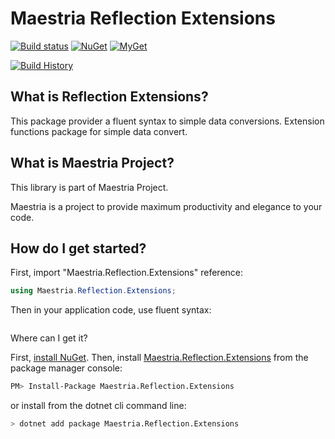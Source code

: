 # Maestria Reflection Extensions

[![Build status](https://ci.appveyor.com/api/projects/status/81ctraq8ry13ma18/branch/master?svg=true)](https://ci.appveyor.com/project/fabionaspolini/reflectionextensions/branch/master)
[![NuGet](https://buildstats.info/nuget/Maestria.Reflection.Extensions)](https://www.nuget.org/packages/Maestria.Reflection.Extensions)
[![MyGet](https://buildstats.info/myget/maestrianet/Maestria.Reflection.Extensions)](https://www.myget.org/feed/maestrianet/package/nuget/Maestria.Reflection.Extensions)

[![Build History](https://buildstats.info/appveyor/chart/fabionaspolini/reflectionextensions?branch=master)](https://ci.appveyor.com/project/fabionaspolini/reflectionextensions/history?branch=master)

## What is Reflection Extensions?

This package provider a fluent syntax to simple data conversions.
Extension functions package for simple data convert.

## What is Maestria Project?

This library is part of Maestria Project.

Maestria is a project to provide maximum productivity and elegance to your code.

## How do I get started?

First, import "Maestria.Reflection.Extensions" reference:

```csharp
using Maestria.Reflection.Extensions;
```

Then in your application code, use fluent syntax: 

```csharp
```

Where can I get it?

First, [install NuGet](http://docs.nuget.org/docs/start-here/installing-nuget). Then, install [Maestria.Reflection.Extensions](https://www.nuget.org/packages/Maestria.Reflection.Extensions/) from the package manager console:

```bash
PM> Install-Package Maestria.Reflection.Extensions
```

or install from the dotnet cli command line:

```bash
> dotnet add package Maestria.Reflection.Extensions
```
